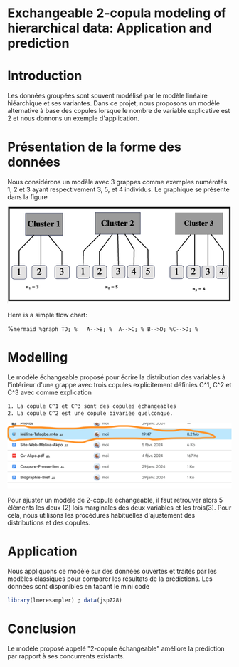 # Exchangeable 2-copula modeling of hierarchical data: Application and prediction


# Introduction
Les données groupées sont souvent modélisé par le modèle linéaire hiéarchique et ses variantes. 
Dans ce projet, nous proposons un modèle alternative à base des copules lorsque le nombre de variable explicative est 2
et nous donnons un exemple d'application.


# Présentation de la forme des données
Nous considérons un modèle avec 3 grappes comme exemples numérotés 1, 2 et 3 ayant respectivement 3, 5, et 4 individus. Le graphique se présente dans la figure 

![Decomposition vine copula](/Cluster.png)

Here is a simple flow chart:



%```mermaid
%graph TD;
 %   A-->B;
  %  A-->C;
   % B-->D;
    %C-->D;
%```



# Modelling
Le modèle échangeable proposé pour écrire la distribution des variables à l'intérieur d'une grappe avec trois copules explicitement définies C^1, C^2 et C^3  avec comme explication

    1. La copule C^1 et C^3 sont des copules échangeables
    2. La copule C^2 est une copule bivariée quelconque.



![Decomposition vine copula](/Capture.png)


Pour ajuster un modèle de 2-copule échangeable, il faut retrouver alors 5 éléments les deux (2) lois marginales des deux variables et les trois(3).
Pour cela, nous utilisons les procédures habituelles d'ajustement des distributions et des copules.
    
# Application
Nous appliquons ce modèle sur des données ouvertes et traités par les modèles classiques pour comparer les résultats de la prédictions. Les données sont disponibles en tapant le mini code

```r
library(lmeresampler) ; data(jsp728)
```

# Conclusion
Le modèle proposé appelé "2-copule échangeable" améliore la prédiction par rapport à ses concurrents existants.
